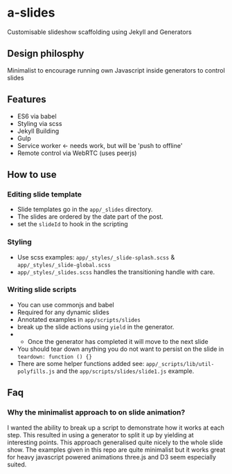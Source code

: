 # a-slides
Customisable slideshow scaffolding using Jekyll and Generators

## Design philosphy

Minimalist to encourage running own Javascript inside generators to control slides

## Features

 * ES6 via babel
 * Styling via scss
 * Jekyll Building
 * Gulp
 * Service worker <- needs work, but will be 'push to offline'
 * Remote control via WebRTC (uses peerjs)

## How to use

### Editing slide template

* Slide templates go in the `app/_slides` directory. 
* The slides are ordered by the date part of the post.
* set the `slideId` to hook in the scripting

### Styling
 * Use scss examples: `app/_styles/_slide-splash.scss` & `app/_styles/_slide-global.scss`
 *  `app/_styles/_slides.scss` handles the transitioning handle with care.

### Writing slide scripts

* You can use commonjs and babel
* Required for any dynamic slides
* Annotated examples in `app/scripts/slides`
* break up the slide actions using `yield` in the generator.
* * Once the generator has completed it will move to the next slide
* You should tear down anything you do not want to persist on the slide in `teardown: function () {}`
* There are some helper functions added see: `app/_scripts/lib/util-polyfills.js` and the `app/scripts/slides/slide1.js` example.

## Faq

### Why the minimalist approach to on slide animation?

I wanted the ability to break up a script to demonstrate how it works at each step.
This resulted in using a generator to split it up by yielding at interesting points.
This approach generalised quite nicely to the whole slide show. The examples given in
this repo are quite minimalist but it works great for heavy javascript powered animations
three.js and D3 seem especially suited. 
